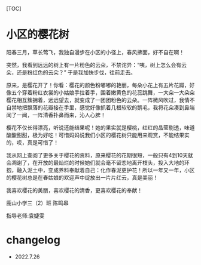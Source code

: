 [TOC]

# 小区的樱花树

阳春三月，草长莺飞，我独自漫步在小区的小径上，春风拂面，好不自在啊！

突然，我看到远远的树上有一片粉色的云朵，不禁诧异：“咦，树上怎么会有云朵，还是粉红色的云朵？” 于是我加快步伐，往前走去。

原来，是樱花开了！你看：樱花的颜色粉嘟嘟的艳丽，每朵小花上有五片花瓣，好像五个穿着粉红衣裳的小姑娘手拉着手，围着嫩黄色的花蕊跳舞，一大朵一大朵朵樱花相互簇拥着，远远望去，就变成了一团团粉色的云朵。一阵微风吹过，我情不自禁地把飘落的花瓣接在手里，感觉好像抓着几根软软的鹅毛，我将花朵凑到鼻端闻了一闻，一阵清香扑鼻而来，沁人心脾！

樱花不仅长得漂亮，听说还能结果呢！她的果实就是樱桃，红红的晶莹剔透，味道酸酸甜甜，极为好吃！可惜妈妈说我们小区的樱花树只能用来观赏，不能结果实的，哎，真是可惜了！

我从网上查阅了更多关于樱花的资料，原来樱花的花期很短，一般只有4到10天就会凋谢了，在开放的最灿烂的时候她们就会毫不留恋地离开枝头，投入大地的环抱，融入泥土中，变成养料奉献着自己：化作春泥更护花！所以一年又一年，小区的樱花树总是在春姑娘的欢迎声中绽放出一片片红云，真是美丽！

我喜欢樱花的美丽，喜欢樱花的清香，更喜欢樱花的奉献！

鹿山小学三（2）班 陈鸣皋

指导老师:袁婕雯

# changelog
- 2022.7.26
  